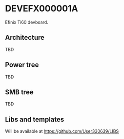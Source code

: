 # DEVEFX000001A
Efinix Ti60 devboard.
## Architecture
TBD
## Power tree
TBD
## SMB tree
TBD
## Libs and templates
Will be available at https://github.com/User330639/LIBS
